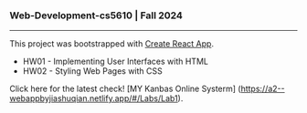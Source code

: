 ### Web-Development-cs5610 | Fall 2024
---

This project was bootstrapped with [Create React App](https://github.com/facebook/create-react-app).

- HW01 - Implementing User Interfaces with HTML
- HW02 - Styling Web Pages with CSS


Click here for the latest check! [MY Kanbas Online Systerm] (https://a2--webappbyjiashuqian.netlify.app/#/Labs/Lab1).
